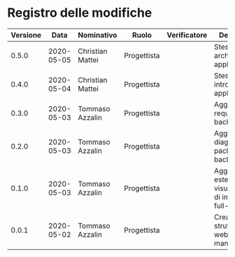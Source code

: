 # Registro delle modifiche
Versione | Data | Nominativo | Ruolo | Verificatore | Descrizione
------------- | ------------- | ------------- | ------------- | ------------- | -------------
0.5.0 | 2020-05-05 | Christian Mattei | Progettista | | Stesura architettura applicazione. 
0.4.0 | 2020-05-04 | Christian Mattei | Progettista | | Stesura introduzione applicazione. 
0.3.0 | 2020-05-03 | Tommaso Azzalin | Progettista | | Aggiunti requisiti per il backend.
0.2.0 | 2020-05-03 | Tommaso Azzalin | Progettista | | Aggiunta diagrammi package per il backend.
0.1.0 | 2020-05-03 | Tommaso Azzalin | Progettista | | Aggiunta estensione per visualizzazione di immagini a full-screen.
0.0.1 | 2020-05-02 | Tommaso Azzalin | Progettista | | Creata struttura sito web manuale manutentore.